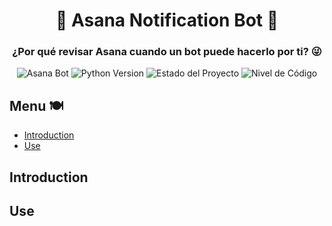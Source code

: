 <p align="center">
  <h1 align="center">🚀 Asana Notification Bot 🎉</h1>
  <h3 align="center">¿Por qué revisar Asana cuando un bot puede hacerlo por ti? 😜</h3>
</p>


<p align="center">
  <img src="https://img.shields.io/badge/Asana-Bot-purple.svg" alt="Asana Bot">
  <img src="https://img.shields.io/badge/python-3.11-blue.svg" alt="Python Version">
  <img src="https://img.shields.io/badge/Status-It's%20Complicated-yellow.svg" alt="Estado del Proyecto">
  <img src="https://img.shields.io/badge/Código%20Level%3F-1000!!!-green.svg" alt="Nivel de Código">
</p>


## Menu 🍽️
- [Introduction](#introduction)
- [Use](#use)

## Introduction


## Use